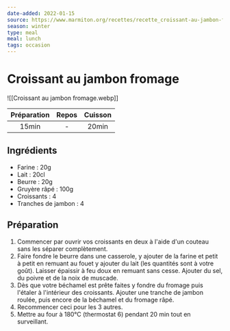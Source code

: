 ```yaml
---
date-added: 2022-01-15
source: https://www.marmiton.org/recettes/recette_croissant-au-jambon-fromage_71950.aspx
season: winter
type: meal
meal: lunch
tags: occasion
---
```


# Croissant au jambon fromage

![[Croissant au jambon fromage.webp]]

| Préparation | Repos | Cuisson |
|:-----------:|:-----:|:-------:|
|    15min    |   -   |  20min  |

## Ingrédients

- Farine : 20g
- Lait : 20cl
- Beurre : 20g
- Gruyère râpé : 100g
- Croissants : 4
- Tranches de jambon : 4

## Préparation

1. Commencer par ouvrir vos croissants en deux à l'aide d'un couteau sans les séparer complètement.
2. Faire fondre le beurre dans une casserole, y ajouter de la farine et petit à petit en remuant au fouet y ajouter du lait (les quantités sont à votre goût). Laisser épaissir à feu doux en remuant sans cesse. Ajouter du sel, du poivre et de la noix de muscade.
3. Dès que votre béchamel est prête faites y fondre du fromage puis l'étaler à l'intérieur des croissants. Ajouter une tranche de jambon roulée, puis encore de la béchamel et du fromage râpé.
4. Recommencer ceci pour les 3 autres.
5. Mettre au four à 180°C (thermostat 6) pendant 20 min tout en surveillant.
